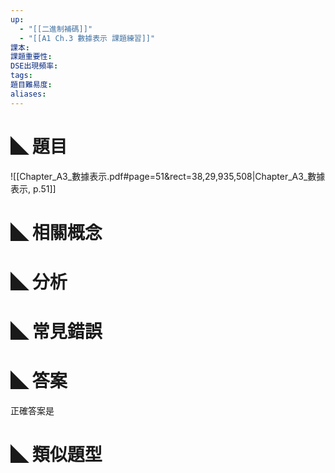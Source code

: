 ```yaml
---
up:
  - "[[二進制補碼]]"
  - "[[A1 Ch.3 數據表示 課題練習]]"
課本: 
課題重要性: 
DSE出現頻率: 
tags: 
題目難易度: 
aliases:
---
```


# ◣ 題目
![[Chapter_A3_數據表示.pdf#page=51&rect=38,29,935,508|Chapter_A3_數據表示, p.51]]

# ◣ 相關概念

# ◣ 分析
# ◣ 常見錯誤

# ◣ 答案
正確答案是 

# ◣ 類似題型